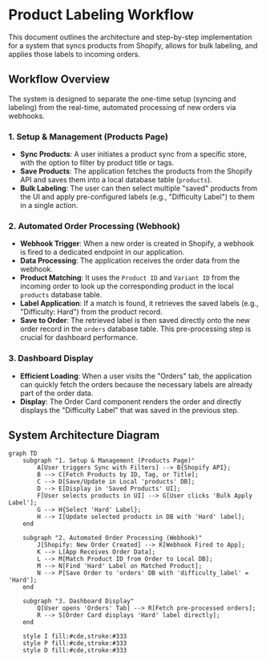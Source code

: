 # Product Labeling Workflow

This document outlines the architecture and step-by-step implementation for a system that syncs products from Shopify, allows for bulk labeling, and applies those labels to incoming orders.

## Workflow Overview

The system is designed to separate the one-time setup (syncing and labeling) from the real-time, automated processing of new orders via webhooks.

### 1. Setup & Management (Products Page)

-   **Sync Products**: A user initiates a product sync from a specific store, with the option to filter by product title or tags.
-   **Save Products**: The application fetches the products from the Shopify API and saves them into a local database table (`products`).
-   **Bulk Labeling**: The user can then select multiple "saved" products from the UI and apply pre-configured labels (e.g., "Difficulty Label") to them in a single action.

### 2. Automated Order Processing (Webhook)

-   **Webhook Trigger**: When a new order is created in Shopify, a webhook is fired to a dedicated endpoint in our application.
-   **Data Processing**: The application receives the order data from the webhook.
-   **Product Matching**: It uses the `Product ID` and `Variant ID` from the incoming order to look up the corresponding product in the local `products` database table.
-   **Label Application**: If a match is found, it retrieves the saved labels (e.g., "Difficulty: Hard") from the product record.
-   **Save to Order**: The retrieved label is then saved directly onto the new order record in the `orders` database table. This pre-processing step is crucial for dashboard performance.

### 3. Dashboard Display

-   **Efficient Loading**: When a user visits the "Orders" tab, the application can quickly fetch the orders because the necessary labels are already part of the order data.
-   **Display**: The Order Card component renders the order and directly displays the "Difficulty Label" that was saved in the previous step.

## System Architecture Diagram

```mermaid
graph TD
    subgraph "1. Setup & Management (Products Page)"
        A[User triggers Sync with Filters] --> B{Shopify API};
        B --> C[Fetch Products by ID, Tag, or Title];
        C --> D[Save/Update in Local 'products' DB];
        D --> E[Display in 'Saved Products' UI];
        F[User selects products in UI] --> G[User clicks 'Bulk Apply Label'];
        G --> H{Select 'Hard' Label};
        H --> I[Update selected products in DB with 'Hard' label];
    end

    subgraph "2. Automated Order Processing (Webhook)"
        J[Shopify: New Order Created] --> K[Webhook Fired to App];
        K --> L[App Receives Order Data];
        L --> M[Match Product ID from Order to Local DB];
        M --> N[Find 'Hard' Label on Matched Product];
        N --> P[Save Order to 'orders' DB with 'difficulty_label' = 'Hard'];
    end

    subgraph "3. Dashboard Display"
        Q[User opens 'Orders' Tab] --> R[Fetch pre-processed orders];
        R --> S[Order Card displays 'Hard' label directly];
    end

    style I fill:#cde,stroke:#333
    style P fill:#cde,stroke:#333
    style D fill:#cde,stroke:#333
``` 